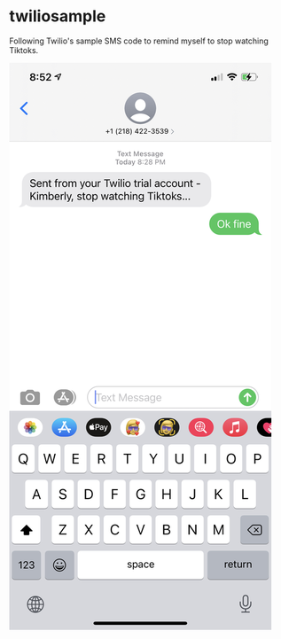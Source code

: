 # twiliosample
Following Twilio's sample SMS code to remind myself to stop watching Tiktoks.

![Test Image 1](screenshot.jpg)
